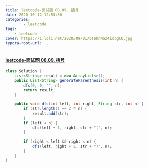 ```yaml
---
title: leetcode-面试题 08.09. 括号
date: 2020-10-12 12:53:50
categories: 
		- leetcode
tags: 
	- leetcode
cover: https://i.loli.net/2020/09/01/oT6hnNGz4idbgCU.jpg
typora-root-url: ..
---
```


#### [leetcode-面试题 08.09. 括号](https://leetcode-cn.com/problems/bracket-lcci/)

```java
class Solution {
    List<String> result = new ArrayList<>();
    public List<String> generateParenthesis(int n) {
        dfs(0, 0, "", n);
        return result;
    }

    public void dfs(int left, int right, String str, int n) {
        if (str.length() == 2 * n) {
            result.add(str);
        }
        if (left < n) {
            dfs(left + 1, right, str + "(", n);
        }

        if (right < left && right < n) {
            dfs(left, right + 1, str + ")", n);
        }
    }
}
```

